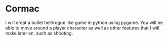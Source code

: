# Cormac
I will creat a bullet hell/rogue like game in python using pygame. You will be able to move around a player character as well as other features that I will make later on, such as shooting.
